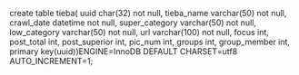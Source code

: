 
create table tieba(
    uuid char(32) not null,
    tieba_name varchar(50) not null,
    crawl_date datetime not null,
    super_category varchar(50) not null,
    low_category varchar(50) not null,
    url varchar(100) not null,
    focus int,
    post_total int,
    post_superior int,
    pic_num int,
    groups int,
    group_member int,
    primary key(uuid))ENGINE=InnoDB  DEFAULT CHARSET=utf8 AUTO_INCREMENT=1;

    